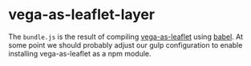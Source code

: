 # vega-as-leaflet-layer

The `bundle.js` is the result of compiling [vega-as-leaflet](https://github.com/abudaan/vega-as-leaflet-layer) using 
[babel](https://babeljs.io/). At some point we should probably adjust our gulp configuration to enable installing 
vega-as-leaflet as a npm module.